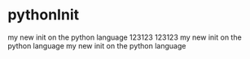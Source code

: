 # pythonInit
my new init on the python language
123123
123123
my new init on the python language
my new init on the python language
